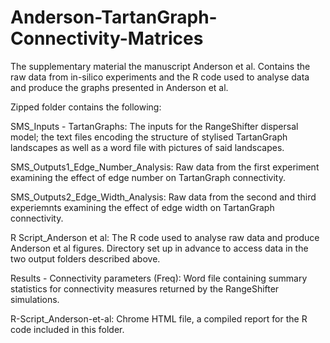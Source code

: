 # Anderson-TartanGraph-Connectivity-Matrices
The supplementary material the manuscript Anderson et al. Contains the raw data from in-silico experiments and the R code used to analyse data and produce the graphs presented in Anderson et al.

Zipped folder contains the following:

SMS_Inputs - TartanGraphs: The inputs for the RangeShifter dispersal model; the text files encoding the structure of stylised TartanGraph landscapes as well as a word file with pictures of said landscapes.

SMS_Outputs1_Edge_Number_Analysis: Raw data from the first experiment examining the effect of edge number on TartanGraph connectivity.

SMS_Outputs2_Edge_Width_Analysis: Raw data from the second and third experiemnts examining the effect of edge width on TartanGraph connectivity.

R Script_Anderson et al: The R code used to analyse raw data and produce Anderson et al figures. Directory set up in advance to access data in the two output folders described above.

Results - Connectivity parameters (Freq): Word file containing summary statistics for connectivity measures returned by the RangeShifter simulations.

R-Script_Anderson-et-al: Chrome HTML file, a compiled report for the R code included in this folder.
